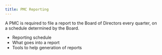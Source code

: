 ```yaml
---
title: PMC Reporting
---
```


A PMC is required to file a report to the Board of Directors every
quarter, on a schedule determined by the Board.

* Reporting schedule
* What goes into a report
* Tools to help generation of reports

